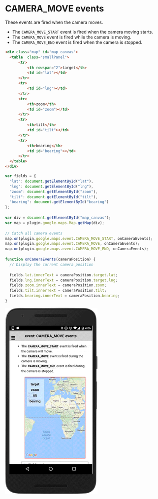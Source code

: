 # CAMERA_MOVE events

These events are fired when the camera moves.

- The `CAMERA_MOVE_START` event is fired when the camera moving starts.</li>
- The `CAMERA_MOVE` event is fired while the camera is moving.</li>
- The `CAMERA_MOVE_END` event is fired when the camera is stopped.</li>

```html
<div class="map" id="map_canvas">
  <table  class="smallPanel">
      <tr>
          <th rowspan="2">target</th>
          <td id="lat"></td>
      </tr>
      <tr>
          <td id="lng"></td>
      </tr>
      <tr>
          <th>zoom</th>
          <td id="zoom"></td>
      </tr>
      <tr>
          <th>tilt</th>
          <td id="tilt"></td>
      </tr>
      <tr>
          <th>bearing</th>
          <td id="bearing"></td>
      </tr>
  </table>
</div>
```

```js
var fields = {
  "lat": document.getElementById("lat"),
  "lng": document.getElementById("lng"),
  "zoom": document.getElementById("zoom"),
  "tilt": document.getElementById("tilt"),
  "bearing": document.getElementById("bearing")
};

var div = document.getElementById("map_canvas");
var map = plugin.google.maps.Map.getMap(div);

// Catch all camera events
map.on(plugin.google.maps.event.CAMERA_MOVE_START, onCameraEvents);
map.on(plugin.google.maps.event.CAMERA_MOVE, onCameraEvents);
map.on(plugin.google.maps.event.CAMERA_MOVE_END, onCameraEvents);

function onCameraEvents(cameraPosition) {
  // Display the current camera position

  fields.lat.innerText = cameraPosition.target.lat;
  fields.lng.innerText = cameraPosition.target.lng;
  fields.zoom.innerText = cameraPosition.zoom;
  fields.tilt.innerText = cameraPosition.tilt;
  fields.bearing.innerText = cameraPosition.bearing;
}
```

![](image.gif)
